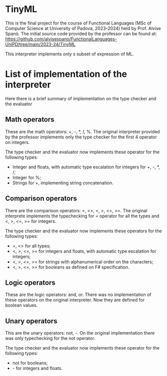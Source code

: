 # TinyML

This is the final project for the course of Functional Languages (MSc of Computer Science at University of Padova, 2023-2024) held by Prof. Alvise Spanò.
The initial source code provided by the professor can be found at: https://github.com/alvisespano/FunctionalLanguages-UniPD/tree/main/2023-24/TinyML

This interpreter implements only s subset of expression of ML.

# List of implementation of the interpreter

Here there is a brief summary of implementation on the type checker and the evaluator

## Math operators

These are the math operators: +, -, *, /, %. The original interpreter provided by the professor implements only the type checker for the first 4 operator on integers.

The type checker and the evaluator now implements these operator for the following types:
- Integer and floats, with automatic type escalation for integers for +, -, *, /;
- Integer for %;
- Strings for +, implementing string concatenation.

## Comparison operators

There are the comparison operators: =, <>, <, >, <=, >=. The original interprete implements the typechecking for = operator for all the types and <, >, <=, >= for integers.

The type checker and the evaluator now implements these operators for the following types:
- =, <> for all types;
- <, >, <=, >= for integers and floats, with automatic type escalation for integers;
- <, >, <=, >= for strings with alphanumerical order on the characters;
- <, >, <=, >= for booleans as defined on F# specification.

## Logic operators

These are the logic operators: and, or. There was no implementation of these operators on the original interpreter. Now they are defined for boolean values.

## Unary operators

This are the unary operators: not, -. On the original implementation there was only typechecking for the not operator.

The type checker and the evaluator now implements these operator for the following types:
- not for booleans;
- \- for integers and floats.
